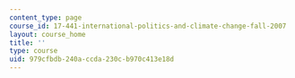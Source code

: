 ```yaml
---
content_type: page
course_id: 17-441-international-politics-and-climate-change-fall-2007
layout: course_home
title: ''
type: course
uid: 979cfbdb-240a-ccda-230c-b970c413e18d
---
```

